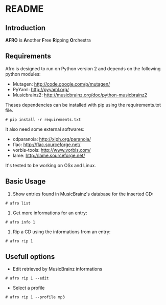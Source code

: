 README
======

Introduction
------------

**AFRO** is **A**nother **F**ree **R**ipping **O**rchestra

Requirements
------------

Afro is designed to run on Python version 2 and depends on the following python modules:

 - Mutagen: http://code.google.com/p/mutagen/
 - PyYaml: http://pyyaml.org/
 - Musicbrainz2: http://musicbrainz.org/doc/python-musicbrainz2

Theses dependencies can be installed with pip using the requirements.txt file. 

`# pip install -r requirements.txt`

It also need some external softwares:

 - cdparanoia: http://xiph.org/paranoia/
 - flac: http://flac.sourceforge.net/
 - vorbis-tools: http://www.vorbis.com/
 - lame: http://lame.sourceforge.net/

It's tested to be working on OSx and Linux.

Basic Usage
-----------

 1. Show entries found in MusicBrainz's database for the inserted CD:
 
 `# afro list`
 
 1. Get more informations for an entry:
 
 `# afro info 1`
 
 1. Rip a CD using the informations from an entry:
 
 `# afro rip 1`

Usefull options
---------------

 - Edit retrieved by MusicBrainz informations
 
  `# afro rip 1 --edit`
 
 - Select a profile
 
  `# afro rip 1 --profile mp3`
